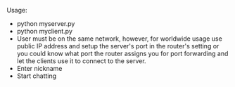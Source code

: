 Usage:
- python myserver.py
- python myclient.py
- User must be on the same network, however, for worldwide usage use public IP address and setup the server's port in the router's setting or you could know what port the router assigns you for port forwarding and let the clients use it to connect to the server.
- Enter nickname 
- Start chatting

